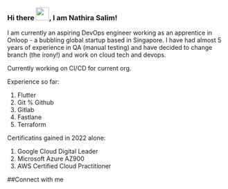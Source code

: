 ### Hi there <img src="https://raw.githubusercontent.com/MartinHeinz/MartinHeinz/master/wave.gif" width="30px">, I am Nathira Salim!

I am currently an aspiring DevOps engineer working as an apprentice in Onloop - a bubbling global startup based in Singapore.
I have had almost 5 years of experience in QA (manual testing) and have decided to change branch (the irony!) and work on cloud tech and devops.

Currently working on CI/CD for current org.

Experience so far:
1. Flutter
2. Git % Github
3. Gitlab
4. Fastlane
5. Terraform

Certificatins gained in 2022 alone:
1. Google Cloud Digital Leader
2. Microsoft Azure AZ900
3. AWS Certified Cloud Practitioner

##Connect with me







<!--
**hirathameem/hirathameem** is a ✨ _special_ ✨ repository because its `README.md` (this file) appears on your GitHub profile.

Here are some ideas to get you started:

- 🔭 I’m currently working on ...
- 🌱 I’m currently learning ...
- 👯 I’m looking to collaborate on ...
- 🤔 I’m looking for help with ...
- 💬 Ask me about ...
- 📫 How to reach me: ...
- 😄 Pronouns: ...
- ⚡ Fun fact: ...
-->
